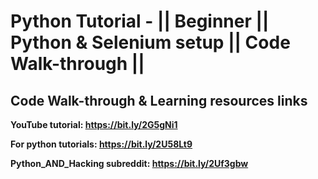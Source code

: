 # Python Tutorial - || Beginner || Python & Selenium setup || Code Walk-through ||

## Code Walk-through & Learning resources links
**YouTube tutorial: https://bit.ly/2G5gNi1**

**For python tutorials: https://bit.ly/2U58Lt9**


**Python_AND_Hacking subreddit: https://bit.ly/2Uf3gbw**
